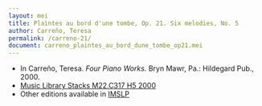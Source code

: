 ```yaml
---
layout: mei
title: Plaìntes au bord d'une tombe, Op. 21. Six melodies, No. 5
author: Carreño, Teresa
permalink: /carreno-21/
document: carreno_plaintes_au_bord_dune_tombe_op21.mei
---
```


- In Carreño, Teresa. *Four Piano Works.* Bryn Mawr, Pa.: Hildegard Pub., 2000.
- <a href="https://tufts-primo.hosted.exlibrisgroup.com/permalink/f/bnf7qa/01TUN_ALMA21107559280003851" target="_blank">Music Library Stacks M22.C317 H5 2000</a>
- Other editions available in <a href="" target="_blank">IMSLP</a>
